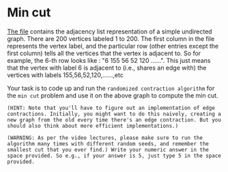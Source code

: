 # Min cut
[The file](https://github.com/Chang-Chia-Chi/Cousera-Standford-Algorithm-Specialization/blob/main/Divide%20and%20Conquer%2C%20Sorting%20and%20Searching%2C%20and%20Randomized%20Algorithms/week4/min_cut.txt) contains the adjacency list representation of a simple undirected graph. There are 200 vertices labeled 1 to 200. The first column in the file represents the vertex label, and the particular row (other entries except the first column) tells all the vertices that the vertex is adjacent to. So for example, the 6-th row looks like : "6	155	56 52	120	......". This just means that the vertex with label 6 is adjacent to (i.e., shares an edge with) the vertices with labels 155,56,52,120,......,etc

Your task is to code up and run the `randomized contraction algorithm` for the `min cut` problem and use it on the above graph to compute the min cut. 
    
`(HINT: Note that you'll have to figure out an implementation of edge contractions. Initially, you might want to do this naively, creating a new graph from the old every time there's an edge contraction. But you should also think about more efficient implementations.)`
    
`(WARNING: As per the video lectures, please make sure to run the algorithm many times with different random seeds, and remember the smallest cut that you ever find.) Write your numeric answer in the space provided. So e.g., if your answer is 5, just type 5 in the space provided.`
